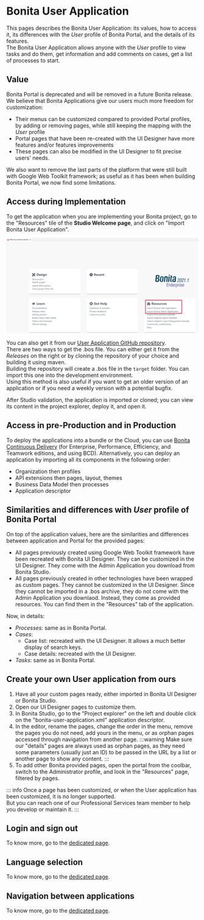 # Bonita User Application

This pages describes the Bonita User Application: its values, how to access it, its differences with the _User_ profile of Bonita Portal, and the details of its features.   
The Bonita User Application allows anyone with the _User_ profile to view tasks and do them, get information and add comments on cases, get a list of processes to start.

## Value
Bonita Portal is deprecated and will be removed in a future Bonita release.  
We believe that Bonita Applications give our users much more freedom for customization:
  * Their menus can be customized compared to provided Portal profiles, by adding or removing pages, while still keeping the mapping with the _User_ profile
  * Portal pages that have been re-created with the UI Designer have more features and/or features improvements  
  * These pages can also be modified in the UI Designer to fit precise users' needs.
  
We also want to remove the last parts of the platform that were still built with Google Web Toolkit framework; as useful as it has been when building Bonita Portal, we now find some limitations.  

## Access during Implementation
To get the application when you are implementing your Bonita project, go to the "Resources" tile of the **Studio Welcome page**, and click on "Import Bonita User Application".

![Get application from Studio](images/UI2021.1/studio-get-application.png)

You can also get it from our [User Application GitHub repository](https://github.com/bonitasoft/bonita-user-application/).  
There are two ways to get the .bos file. You can either get it from the *Releases* on the right or by cloning the repository of your choice and building it using maven.  
Building the repository will create a .bos file in the ```target``` folder. You can import this one into the development environment.
<br>Using this method is also useful if you want to get an older version of an application or if you need a weekly version with a potential bugfix.  

After Studio validation, the application is imported or cloned; you can view its content in the project explorer, deploy it, and open it.

## Access in pre-Production and in Production
To deploy the applications into a bundle or the Cloud, you can use [Bonita Continuous Delivery](https://documentation.bonitasoft.com/bcd//_manage_living_application) (for Enterprise, Performance, Efficiency, and Teamwork editions, and using BCD).
Alternatively, you can deploy an application by importing all its components in the following order:
  * Organization then profiles
  * API extensions then pages, layout, themes
  * Business Data Model then processes
  * Application descriptor

## Similarities and differences with _User_ profile of Bonita Portal
On top of the application values, here are the similarities and differences between application and Portal for the provided pages:
  * All pages previously created using Google Web Toolkit framework have been recreated with Bonita UI Designer. They can be customized in the UI Designer. They come with the Admin Application you download from Bonita Studio.
  * All pages previously created in other technologies have been wrapped as custom pages. They cannot be customized in the UI Designer. Since they cannot be imported in a .bos archive, they do not come with the Admin Application you downlaod. Instead, they come as provided resources. You can find them in the "Resources" tab of the application.

Now, in details: 
  * _Processes_: same as in Bonita Portal.
  * _Cases_: 
    * Case list: recreated with the UI Designer. It allows a much better display of search keys.
    * Case details: recreated with the UI Designer.
  * _Tasks_: same as in Bonita Portal.
  
## Create your own User application from ours
1. Have all your custom pages ready, either imported in Bonita UI Designer or Bonita Studio.
1. Open our UI Designer pages to customize them.
1. In Bonita Studio, go to the "Project explorer" on the left and double click on the "bonita-user-application.xml" application descriptor.
1. In the editor, rename the pages, change the order in the menu, remove the pages you do not need, add yours in the menu, or as orphan pages accessed through navigation from another page.
:::warning
Make sure our "details" pages are always used as orphan pages, as they need some parameters (usually just an ID) to be passed in the URL by a list or another page to show any content.
:::
1. To add other Bonita provided pages, open the portal from the coolbar, switch to the Administrator profile, and look in the "Resources" page, filtered by pages.

::: info
Once a page has been customized, or when the User application has been customized, it is no longer supported.  
But you can reach one of our Professional Services team member to help you develop or maintain it.
:::  

## Login and sign out
To know more, go to the [dedicated page](log-in-and-log-out.md).
  
## Language selection
To know more, go to the [dedicated page](languages.md).

## Navigation between applications
To know more, go to the [dedicated page](navigation.md).
